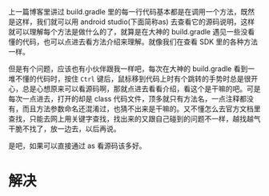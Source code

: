 上一篇博客里讲过 build.gradle 里的每一行代码基本都是在调用一个方法，既然是这样，我们就可以用 android studio(下面简称as) 去查看它的源码说明，这样就可以理解每个方法是做什么的了，就算是在大神的 build.gradle 遇见一些没看懂的代码，也可以点进去看方法介绍来理解。就像我们在查看 SDK 里的各种方法一样。    

但是有个问题，应该也有小伙伴跟我一样吧，每次在大神的 build.gradle 看到一堆不懂的代码时，按住 `Ctrl` 键后，鼠标移到代码上时有个跳转的手势时总是很开心，总是心想原来可以看源码啊，那就点进去看看介绍，看这个是干嘛的吧。可是每次一点进去，打开的却是 class 代码文件，顶多就只有方法名，一点注释都没有，而且方法参数命名还混淆过，也猜不出来是干嘛的。又不懂怎么去官方文档里查找，只能去网上用关键字查找，找出来的又跟自己碰到的问题不一样，越找越气干脆不找了，放一边去，以后再说。  

是吧，如果可以直接通过 as 看源码该多好。  

# 解决  